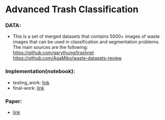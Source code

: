 # Advanced Trash Classification


### DATA:
  - This is a set of merged datasets that contains 5000+ images of waste images that can be used in classification and segmentation problems. The main sources are the following:
https://github.com/garythung/trashnet
https://github.com/AgaMiko/waste-datasets-review

### Implementation(notebook):
  - testing_work: [link](https://colab.research.google.com/drive/13byYkqjbgNacsWiYQ3qpxcSqDh1XWlkx?usp=sharing)
  - final-work: [link](https://colab.research.google.com/drive/1bkTnyyag8KeFDkNNxXNWf7yR6g5THbRR?usp=sharing)

### Paper:
  - [link](https://github.com/GauravJayaraj/TDL_Project_Trash_Classification/blob/main/Advanced_Trash_Classification.pdf)
